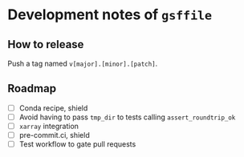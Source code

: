 # Development notes of `gsffile`

## How to release

Push a tag named `v[major].[minor].[patch]`.

## Roadmap

* [ ] Conda recipe, shield
* [ ] Avoid having to pass `tmp_dir` to tests calling `assert_roundtrip_ok`
* [ ] `xarray` integration
* [ ] pre-commit.ci, shield
* [ ] Test workflow to gate pull requests
